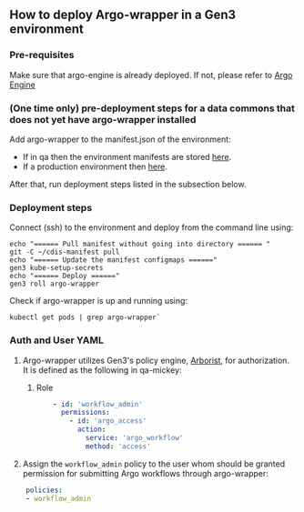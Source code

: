 ## How to deploy Argo-wrapper in a Gen3 environment

### Pre-requisites

Make sure that argo-engine is already deployed. If not, please refer to [Argo Engine](argo-engine.md)

### (One time only) pre-deployment steps for a data commons that does not yet have argo-wrapper installed

Add argo-wrapper to the manifest.json of the environment:

- If in qa then the environment manifests are stored [here](https://github.com/uc-cdis/gitops-qa).
- If a production environment then [here](https://github.com/uc-cdis/cdis-manifest).

After that, run deployment steps listed in the subsection below.

### Deployment steps

Connect (ssh) to the environment and deploy from the command line using:

```
echo "====== Pull manifest without going into directory ====== "
git -C ~/cdis-manifest pull
echo "====== Update the manifest configmaps ======"
gen3 kube-setup-secrets
echo "====== Deploy ======"
gen3 roll argo-wrapper
```

Check if argo-wrapper is up and running using:

```
kubectl get pods | grep argo-wrapper`
```

### Auth and User YAML

1. Argo-wrapper utilizes Gen3's policy engine, [Arborist](https://github.com/uc-cdis/arborist), for authorization. It is defined as the following in qa-mickey:
    1. Role
        ```yaml
            - id: 'workflow_admin'
              permissions:
                - id: 'argo_access'
                  action:
                    service: 'argo_workflow'
                    method: 'access'
        ```

2. Assign the `workflow_admin` policy to the user whom should be granted permission for submitting Argo workflows through argo-wrapper:
```yaml
    policies:
    - workflow_admin
```
